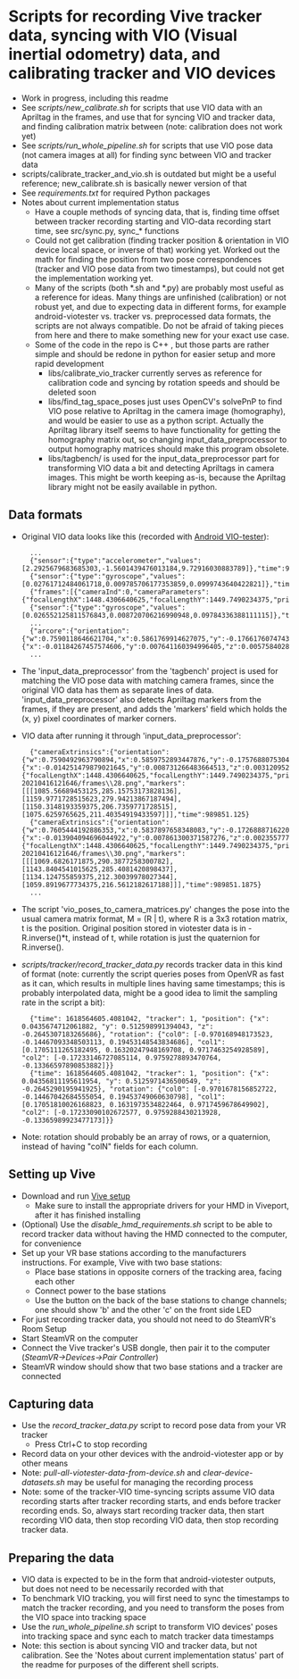 # Scripts for recording Vive tracker data, syncing with VIO (Visual inertial odometry) data, and calibrating tracker and VIO devices

- Work in progress, including this readme
- See <i>scripts/new_calibrate.sh</i> for scripts that use VIO data with an Apriltag in the frames, and use that for syncing VIO and tracker data, and finding calibration matrix between (note: calibration does not work yet)
- See <i>scripts/run_whole_pipeline.sh</i> for scripts that use VIO pose data (not camera images at all) for finding sync between VIO and tracker data
- scripts/calibrate_tracker_and_vio.sh is outdated but might be a useful reference; new_calibrate.sh is basically newer version of that
- See <i>requirements.txt</i> for required Python packages
- Notes about current implementation status
  - Have a couple methods of syncing data, that is, finding time offset between tracker recording starting and VIO-data recording start time, see src/sync.py, sync_* functions
  - Could not get calibration (finding tracker position & orientation in VIO device local space, or inverse of that) working yet. Worked out the math for finding the position from two pose correspondences (tracker and VIO pose data from two timestamps), but could not get the implementation working yet.
  - Many of the scripts (both *.sh and *.py) are probably most useful as a reference for ideas. Many things are unfinished (calibration) or not robust yet, and due to expecting data in different forms, for example android-viotester vs. tracker vs. preprocessed data formats, the scripts are not always compatible. Do not be afraid of taking pieces from here and there to make something new for your exact use case.
  - Some of the code in the repo is C++ , but those parts are rather simple and should be redone in python for easier setup and more rapid development
    - libs/calibrate_vio_tracker currently serves as reference for calibration code and syncing by rotation speeds and should be deleted soon
    - libs/find_tag_space_poses just uses OpenCV's solvePnP to find VIO pose relative to Apriltag in the camera image (homography), and would be easier to use as a python script. Actually the Apriltag library itself seems to have functionality for getting the homography matrix out, so changing input_data_preprocessor to output homography matrices should make this program obsolete.
    - libs/tagbench/ is used for the input_data_preprocessor part for transforming VIO data a bit and detecting Apriltags in camera images. This might be worth keeping as-is, because the Apriltag library might not be easily available in python.

## Data formats

- Original VIO data looks like this (recorded with [Android VIO-tester](https://github.com/AaltoML/android-viotester)):

        ...
        {"sensor":{"type":"accelerometer","values":[2.2925679683685303,-1.5601439476013184,9.72916030883789]},"time":989850.0673587171}
        {"sensor":{"type":"gyroscope","values":[0.02761712484061718,0.009785706177353859,0.0999743640422821]},"time":989850.065808717}
        {"frames":[{"cameraInd":0,"cameraParameters":{"focalLengthX":1448.4306640625,"focalLengthY":1449.7490234375,"principalPointX":944.5816040039063,"principalPointY":535.9908447265625},"number":0,"time":0.01}],"number":0,"time":0.01}
        {"sensor":{"type":"gyroscope","values":[0.026552125811576843,0.008720706216990948,0.09784336388111115]},"time":989850.0683293421}
        ...
        {"arcore":{"orientation":{"w":0.7590118646621704,"x":0.5861769914627075,"y":-0.1766176074743271,"z":-0.22159355878829956},"position":{"x":-0.01184267457574606,"y":0.007641160394996405,"z":0.005758402869105339}},"time":989851.1044255381}
        ...


- The 'input_data_preprocessor' from the 'tagbench' project is used for matching the VIO pose data with matching camera frames, since the original VIO data has them as separate lines of data. 'input_data_preprocessor' also detects Apriltag markers from the frames, if they are present, and adds the 'markers' field which holds the (x, y) pixel coordinates of marker corners.

- VIO data after running it through 'input_data_preprocessor':

        {"cameraExtrinsics":{"orientation":{"w":0.7590492963790894,"x":0.5859752893447876,"y":-0.17576880753040314,"z":-0.22267122566699982},"position":{"x":-0.014251479879021645,"y":0.008731266483664513,"z":0.0031209520529955626}},"cameraIntrinsics":{"focalLengthX":1448.4306640625,"focalLengthY":1449.7490234375,"principalPointX":944.5816040039063,"principalPointY":535.9908447265625},"frameHeight":1080,"frameIndex":28,"framePath":"data/viotester/recordings/arcore-20210416121646/frames\\28.png","markers":[[[1085.56689453125,285.15753173828136],[1159.9771728515623,279.94213867187494],[1150.3148193359375,206.7359771728515],[1075.6259765625,211.40354919433597]]],"time":989851.125}
        {"cameraExtrinsics":{"orientation":{"w":0.7605444192886353,"x":0.5837897658348083,"y":-0.17268887162208557,"z":-0.22569938004016876},"position":{"x":-0.013904094696044922,"y":0.007861300371587276,"z":0.0023557774256914854}},"cameraIntrinsics":{"focalLengthX":1448.4306640625,"focalLengthY":1449.7490234375,"principalPointX":944.5816040039063,"principalPointY":535.9908447265625},"frameHeight":1080,"frameIndex":30,"framePath":"data/viotester/recordings/arcore-20210416121646/frames\\30.png","markers":[[[1069.6826171875,290.3877258300782],[1143.8404541015625,285.4081420898437],[1134.124755859375,212.30039978027344],[1059.8919677734375,216.5612182617188]]],"time":989851.1875}
        ...

- The script 'vio_poses_to_camera_matrices.py' changes the pose into the usual camera matrix format, M = (R | t), where R is a 3x3 rotation matrix, t is the position. Original position stored in viotester data is in -R.inverse()*t, instead of t, while rotation is just the quaternion for R.inverse().

- <i>scripts/tracker/record_tracker_data.py</i> records tracker data in this kind of format (note: currently the script queries poses from OpenVR as fast as it can, which results in multiple lines having same timestamps; this is probably interpolated data, might be a good idea to limit the sampling rate in the script a bit):

        {"time": 1618564605.4081042, "tracker": 1, "position": {"x": 0.0435674712061882, "y": 0.512598991394043, "z": -0.2645307183265686}, "rotation": {"col0": [-0.970168948173523, -0.14467093348503113, 0.19453148543834686], "col1": [0.1705111265182495, 0.16320247948169708, 0.9717463254928589], "col2": [-0.17233146727085114, 0.9759278893470764, -0.13366597890853882]}}
        {"time": 1618564605.4081042, "tracker": 1, "position": {"x": 0.04356811195611954, "y": 0.5125971436500549, "z": -0.2645290195941925}, "rotation": {"col0": [-0.9701678156852722, -0.14467042684555054, 0.19453749060630798], "col1": [0.17051810026168823, 0.1631973534822464, 0.9717459678649902], "col2": [-0.17233090102672577, 0.9759288430213928, -0.13365989923477173]}}

- Note: rotation should probably be an array of rows, or a quaternion, instead of having "colN" fields for each column.

## Setting up Vive
- Download and run [Vive setup](https://www.vive.com/us/setup/)
    - Make sure to install the appropriate drivers for your HMD in Viveport, after it has finished installing
- (Optional) Use the <i>disable_hmd_requirements.sh</i> script to be able to record tracker data without having the HMD connected to the computer, for convenience
- Set up your VR base stations according to the manufacturers instructions. For example, Vive with two base stations:
    - Place base stations in opposite corners of the tracking area, facing each other
    - Connect power to the base stations
    - Use the button on the back of the base stations to change channels; one should show 'b' and the other 'c' on the front side LED
- For just recording tracker data, you should not need to do SteamVR's Room Setup
- Start SteamVR on the computer
- Connect the Vive tracker's USB dongle, then pair it to the computer (<i>SteamVR->Devices->Pair Controller</i>)
- SteamVR window should show that two base stations and a tracker are connected

## Capturing data
- Use the <i>record_tracker_data.py</i> script to record pose data from your VR tracker
    - Press Ctrl+C to stop recording
- Record data on your other devices with the android-viotester app or by other means
- Note: <i>pull-all-viotester-data-from-device.sh</i> and <i>clear-device-datasets.sh</i> may be useful for managing the recording process
- Note: some of the tracker-VIO time-syncing scripts assume VIO data recording starts after tracker recording starts, and ends before tracker recording ends. So, always start recording tracker data, then start recording VIO data, then stop recording VIO data, then stop recording tracker data.

## Preparing the data
- VIO data is expected to be in the form that android-viotester outputs, but does not need to be necessarily recorded with that
- To benchmark VIO tracking, you will first need to sync the timestamps to match the tracker recording, and you need to transform the poses from the VIO space into tracking space
- Use the <i>run_whole_pipeline.sh</i> script to transform VIO devices' poses into tracking space and sync each to match tracker data timestamps
- Note: this section is about syncing VIO and tracker data, but not calibration. See the 'Notes about current implementation status' part of the readme for purposes of the different shell scripts.
